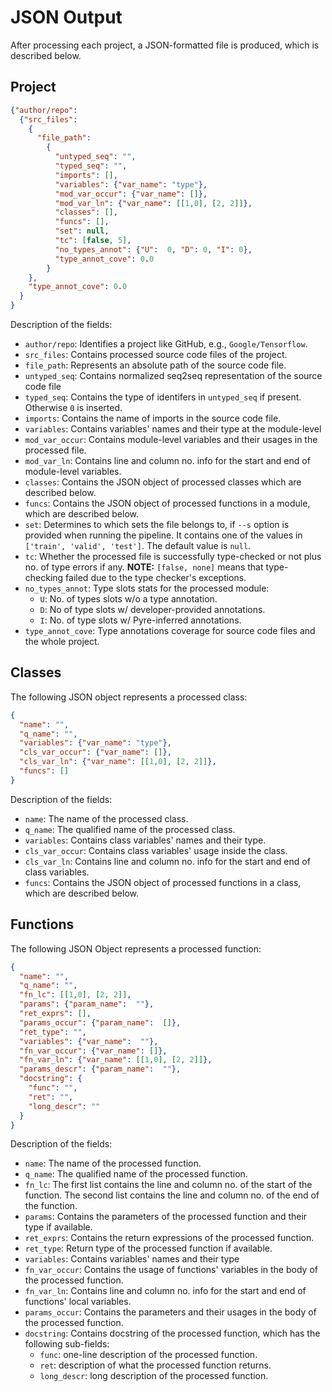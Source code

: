 # JSON Output
After processing each project, a JSON-formatted file is produced, which is described below. 

## Project
```json
{"author/repo": 
  {"src_files": 
    {
      "file_path": 
        {
          "untyped_seq": "",
          "typed_seq": "",
          "imports": [],
          "variables": {"var_name": "type"},
          "mod_var_occur": {"var_name": []},
          "mod_var_ln": {"var_name": [[1,0], [2, 2]]},
          "classes": [],
          "funcs": [],
          "set": null,
          "tc": [false, 5],
          "no_types_annot": {"U":  0, "D": 0, "I": 0},
          "type_annot_cove": 0.0
        }
    },
    "type_annot_cove": 0.0
  }
}
```

Description of the fields:
- `author/repo`: Identifies a project like GitHub, e.g., `Google/Tensorflow`.
- `src_files`: Contains processed source code files of the project.
- `file_path`: Represents an absolute path of the source code file.
- `untyped_seq`: Contains normalized seq2seq representation of the source code file
- `typed_seq`: Contains the type of identifers in `untyped_seq` if present. Otherwise `0` is inserted.
- `imports`: Contains the name of imports in the source code file.
- `variables`: Contains variables' names and their type at the module-level
- `mod_var_occur`: Contains module-level variables and their usages in the processed file.
- `mod_var_ln`: Contains line and column no. info for the start and end of module-level variables.
- `classes`: Contains the JSON object of processed classes which are described below.
- `funcs`: Contains the JSON object of processed functions in a module, which are described below.
- `set`: Determines to which sets the file belongs to, if `--s` option is provided when running the pipeline. It contains one of the values in `['train', 'valid', 'test']`. The default value is `null`.
- `tc`: Whether the processed file is successfully type-checked or not plus no. of type errors if any. **NOTE:** `[false, none]` means that type-checking failed due to the type checker's exceptions.
- `no_types_annot`: Type slots stats for the processed module:
  - `U`: No. of types slots w/o a type annotation.
  - `D`: No of type slots w/ developer-provided annotations.
  - `I`: No. of type slots w/ Pyre-inferred annotations.
- `type_annot_cove`: Type annotations coverage for source code files and the whole project.

## Classes
The following JSON object represents a processed class:

```json
{
  "name": "",
  "q_name": "",
  "variables": {"var_name": "type"},
  "cls_var_occur": {"var_name": []},
  "cls_var_ln": {"var_name": [[1,0], [2, 2]]},
  "funcs": []
}
```

Description of the fields:
- `name`: The name of the processed class.
- `q_name`: The qualified name of the processed class.
- `variables`: Contains class variables' names and their type.
- `cls_var_occur`: Contains class variables' usage inside the class.
- `cls_var_ln`: Contains line and column no. info for the start and end of class variables.
- `funcs`: Contains the JSON object of processed functions in a class, which are described below.

## Functions
The following JSON Object represents a processed function:

```json
{
  "name": "",
  "q_name": "",
  "fn_lc": [[1,0], [2, 2]],
  "params": {"param_name":  ""},
  "ret_exprs": [],
  "params_occur": {"param_name":  []},
  "ret_type": "",
  "variables": {"var_name":  ""},
  "fn_var_occur": {"var_name": []},
  "fn_var_ln": {"var_name": [[1,0], [2, 2]]},
  "params_descr": {"param_name":  ""},
  "docstring": {
    "func": "",
    "ret": "",
    "long_descr": ""
  }
}
```

Description of the fields:
- `name`: The name of the processed function.
- `q_name`: The qualified name of the processed function.
- `fn_lc`: The first list contains the line and column no. of the start of the function. The second list contains the line and column no. of the end of the function.
- `params`: Contains the parameters of the processed function and their type if available.
- `ret_exprs`: Contains the return expressions of the processed function.
- `ret_type`: Return type of the processed function if available.
- `variables`: Contains variables' names and their type
- `fn_var_occur`: Contains the usage of functions' variables in the body of the processed function.
- `fn_var_ln`: Contains line and column no. info for the start and end of functions' local variables.
- `params_occur`: Contains the parameters and their usages in the body of the processed function.
- `docstring`: Contains docstring of the processed function, which has the following sub-fields:
  - `func`: one-line description of the processed function.
  - `ret`: description of what the processed function returns.
  - `long_descr`: long description of the processed function.